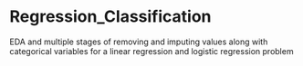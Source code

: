 # Regression_Classification
EDA and multiple stages of removing and imputing values along with categorical variables for a linear regression and logistic regression problem
